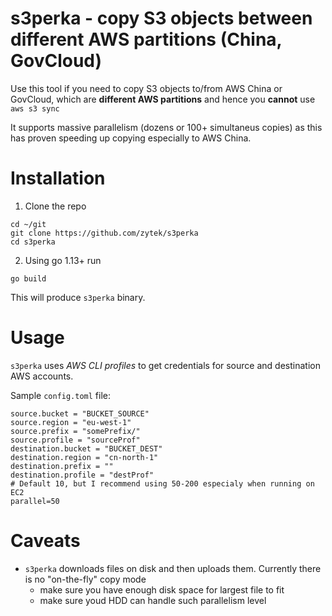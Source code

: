 # s3perka - copy S3 objects between different AWS partitions (China, GovCloud)

Use this tool if you need to copy S3 objects to/from AWS China or GovCloud, which 
are **different AWS partitions** and hence you **cannot** use `aws s3 sync`

It supports massive parallelism (dozens or 100+ simultaneus copies) as this has proven speeding up copying especially to AWS China.

# Installation

1. Clone the repo
```
cd ~/git
git clone https://github.com/zytek/s3perka
cd s3perka
```
2. Using go 1.13+ run

```go build```

This will produce `s3perka` binary.

# Usage

`s3perka` uses *AWS CLI profiles* to get credentials for source and destination AWS accounts. 

Sample `config.toml` file:
```
source.bucket = "BUCKET_SOURCE"
source.region = "eu-west-1"
source.prefix = "somePrefix/"
source.profile = "sourceProf"
destination.bucket = "BUCKET_DEST"
destination.region = "cn-north-1"
destination.prefix = ""
destination.profile = "destProf"
# Default 10, but I recommend using 50-200 especialy when running on EC2
parallel=50
```

# Caveats

* `s3perka` downloads files on disk and then uploads them. Currently there is no "on-the-fly" copy mode
  * make sure you have enough disk space for largest file to fit
  * make sure youd HDD can handle such parallelism level 

